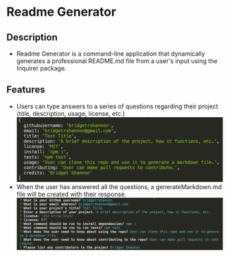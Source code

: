 
  # Readme Generator

  ## Description
  - Readme Generator is a command-line application that dynamically generates a professional README.md file from a user's input using the Inquirer package.

  ## Features
  - Users can type answers to a series of questions regarding their project (title, description, usage, license, etc.)
  ![terminal questions](./terminalquestions.png)
  - When the user has answered all the questions, a generateMarkdown.md file will be created with their response.
  ![questions answered](./questionsanswered.png)
